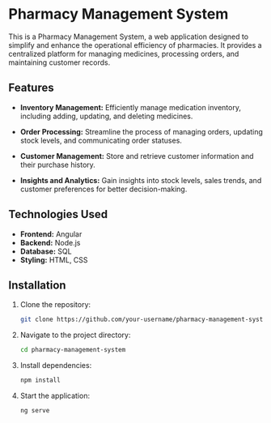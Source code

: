 # Pharmacy Management System

This is a Pharmacy Management System, a web application designed to simplify and enhance the operational efficiency of pharmacies. It provides a centralized platform for managing medicines, processing orders, and maintaining customer records.

## Features

- **Inventory Management:** Efficiently manage medication inventory, including adding, updating, and deleting medicines.

- **Order Processing:** Streamline the process of managing orders, updating stock levels, and communicating order statuses.

- **Customer Management:** Store and retrieve customer information and their purchase history.

- **Insights and Analytics:** Gain insights into stock levels, sales trends, and customer preferences for better decision-making.

## Technologies Used

- **Frontend:** Angular
- **Backend:** Node.js
- **Database:** SQL
- **Styling:** HTML, CSS

## Installation

1. Clone the repository:
   ```bash
   git clone https://github.com/your-username/pharmacy-management-system.git
   
2. Navigate to the project directory:
   ```bash
   cd pharmacy-management-system

3. Install dependencies:
   ```bash
   npm install

4. Start the application:
   ```bash
   ng serve
